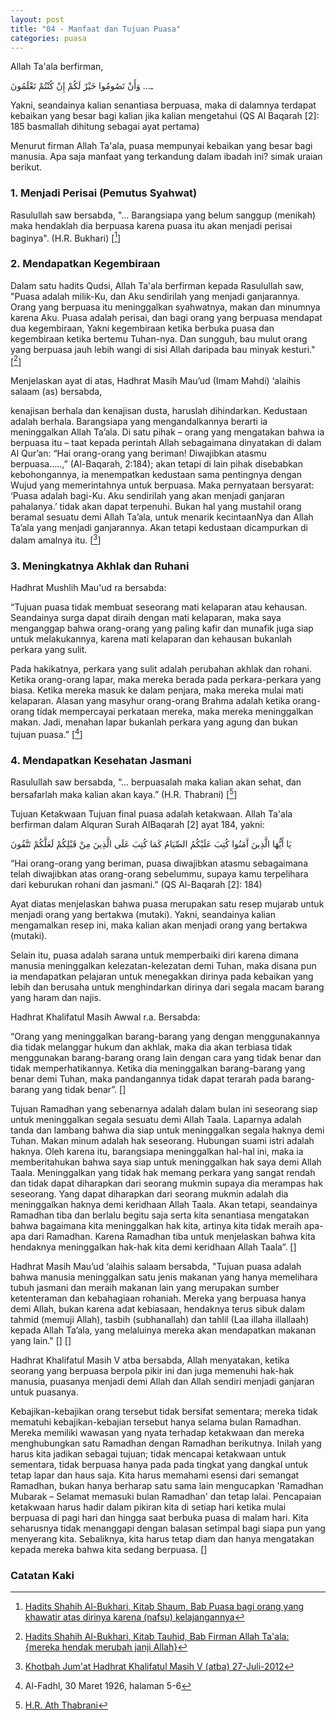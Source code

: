 ```yaml
---
layout: post
title: "04 - Manfaat dan Tujuan Puasa"
categories: puasa
---
```


Allah Ta'ala berfirman,

<p class=quran2>
ـ...  وَأَنْ تَصُومُوا خَيْرٌ لَكُمْ إِنْ كُنْتُمْ تَعْلَمُونَ 
</p>

Yakni, seandainya kalian senantiasa berpuasa, maka di dalamnya terdapat kebaikan yang besar bagi kalian jika kalian mengetahui (QS Al Baqarah [2]: 185 basmallah dihitung sebagai ayat pertama)

Menurut firman Allah Ta'ala, puasa mempunyai kebaikan yang besar bagi manusia. Apa saja manfaat yang terkandung dalam ibadah ini? simak uraian berikut.

### 1. Menjadi Perisai (Pemutus Syahwat)

Rasulullah saw bersabda, "... Barangsiapa yang belum sanggup (menikah) maka hendaklah dia berpuasa karena puasa itu akan menjadi perisai baginya". (H.R. Bukhari) [[^9550d3a0-7f04-49bd-9015-3f6e63d919b7]]

[^9550d3a0-7f04-49bd-9015-3f6e63d919b7]: [Hadits Shahih Al-Bukhari, Kitab Shaum, Bab Puasa bagi orang yang khawatir atas dirinya karena (nafsu) kelajangannya](/referensi/9550d3a0-7f04-49bd-9015-3f6e63d919b7.html)

### 2. Mendapatkan Kegembiraan

Dalam satu hadits Qudsi, Allah Ta'ala berfirman kepada Rasulullah saw, "Puasa adalah milik-Ku, dan Aku sendirilah yang menjadi ganjarannya. Orang yang berpuasa itu meninggalkan syahwatnya, makan dan minumnya karena Aku. Puasa adalah perisai, dan bagi orang yang berpuasa mendapat dua kegembiraan, Yakni kegembiraan ketika berbuka puasa dan kegembiraan ketika bertemu Tuhan-nya. Dan sungguh, bau mulut orang yang berpuasa jauh lebih wangi di sisi Allah daripada bau minyak kesturi." [[^34fcb1cc-99ed-439c-a4e6-08a2697904d6]]

[^34fcb1cc-99ed-439c-a4e6-08a2697904d6]: [Hadits Shahih Al-Bukhari, Kitab Tauhid, Bab Firman Allah Ta'ala: {mereka hendak merubah janji Allah}](/referensi/34fcb1cc-99ed-439c-a4e6-08a2697904d6.html)

Menjelaskan ayat di atas, Hadhrat Masih Mau’ud (Imam Mahdi) ‘alaihis salaam (as) bersabda, 

kenajisan berhala dan kenajisan dusta, haruslah dihindarkan. Kedustaan adalah berhala. Barangsiapa yang mengandalkannya berarti ia meninggalkan Allah Ta’ala. Di satu pihak – orang yang mengatakan bahwa ia berpuasa itu – taat kepada perintah Allah sebagaimana dinyatakan di dalam Al Qur’an: “Hai orang-orang yang beriman! Diwajibkan atasmu berpuasa…..,” (Al-Baqarah, 2:184); akan tetapi di lain pihak disebabkan kebohongannya, ia menempatkan kedustaan sama pentingnya dengan Wujud yang memerintahnya untuk berpuasa. Maka pernyataan bersyarat: ‘Puasa adalah bagi-Ku. Aku sendirilah yang akan menjadi ganjaran pahalanya.’ tidak akan dapat terpenuhi. Bukan hal yang mustahil orang beramal sesuatu demi Allah Ta’ala, untuk menarik kecintaanNya dan Allah Ta’ala yang menjadi ganjarannya. Akan tetapi kedustaan dicampurkan di dalam amalnya itu.  [[^FSS20120727]]

[^FSS20120727]: [Khotbah Jum'at Hadhrat Khalifatul Masih V (atba) 27-Juli-2012](https://www.alislam.org/archives/sermons/summary/FSS20120727-ID.pdf)

### 3. Meningkatnya Akhlak dan Ruhani

Hadhrat Mushlih Mau'ud ra bersabda: 

“Tujuan puasa tidak membuat seseorang mati kelaparan atau kehausan. Seandainya surga dapat diraih dengan mati kelaparan, maka saya menganggap bahwa orang-orang yang paling kafir dan munafik juga siap untuk melakukannya, karena mati kelaparan dan kehausan bukanlah perkara yang sulit. 

Pada hakikatnya, perkara yang sulit adalah perubahan akhlak dan rohani. Ketika orang-orang lapar, maka mereka berada pada perkara-perkara yang biasa. Ketika mereka masuk ke dalam penjara, maka mereka mulai mati kelaparan. Alasan yang masyhur orang-orang Brahma adalah ketika orang-orang tidak mempercayai perkataan mereka, maka mereka meninggalkan makan. Jadi, menahan lapar bukanlah perkara yang agung dan bukan tujuan puasa.” [[^alfadhl-1926-03-30]]

[^alfadhl-1926-03-30]: Al-Fadhl, 30 Maret 1926, halaman 5-6

### 4. Mendapatkan Kesehatan Jasmani

Rasulullah saw bersabda, “... berpuasalah maka kalian akan sehat, dan bersafarlah maka kalian akan kaya.” (H.R. Thabrani) [[^ced129b6-6325-458c-9945-b5f0912f7aa6]]

[^ced129b6-6325-458c-9945-b5f0912f7aa6]: [H.R. Ath Thabrani](/referensi/ced129b6-6325-458c-9945-b5f0912f7aa6.html)

Tujuan Ketakwaan
Tujuan final puasa adalah ketakwaan. Allah Ta'ala berfirman dalam Alquran Surah AlBaqarah [2] ayat 184, yakni:

يَا أَيُّهَا الَّذِينَ آَمَنُوا كُتِبَ عَلَيْكُمُ الصِّيَامُ كَمَا كُتِبَ عَلَى الَّذِينَ مِنْ قَبْلِكُمْ لَعَلَّكُمْ تَتَّقُونَ 

“Hai orang-orang yang beriman, puasa diwajibkan atasmu sebagaimana telah diwajibkan atas orang-orang sebelummu, supaya kamu terpelihara dari keburukan rohani dan jasmani.” (QS Al-Baqarah [2]: 184)

Ayat diatas menjelaskan bahwa puasa merupakan satu resep mujarab untuk menjadi orang yang bertakwa (mutaki). Yakni, seandainya kalian mengamalkan resep ini, maka kalian akan menjadi orang yang bertakwa (mutaki).

Selain itu, puasa adalah sarana untuk memperbaiki diri karena dimana manusia meninggalkan kelezatan-kelezatan demi Tuhan, maka disana pun ia mendapatkan pelajaran untuk menegakkan dirinya pada kebaikan yang lebih dan berusaha untuk menghindarkan dirinya dari segala macam barang yang haram dan najis.

Hadhrat Khalifatul Masih Awwal r.a. Bersabda:

“Orang yang meninggalkan barang-barang yang dengan menggunakannya dia tidak melanggar hukum dan akhlak, maka dia akan terbiasa tidak menggunakan barang-barang orang lain dengan cara yang tidak benar dan tidak memperhatikannya. Ketika dia meninggalkan barang-barang yang benar demi Tuhan, maka pandangannya tidak dapat terarah pada barang-barang yang tidak benar”. [] 

Tujuan Ramadhan yang sebenarnya adalah dalam bulan ini seseorang siap untuk meninggalkan segala sesuatu demi Allah Taala. Laparnya adalah tanda dan lambang bahwa dia siap untuk meninggalkan segala haknya demi Tuhan. Makan minum adalah hak seseorang. Hubungan suami istri adalah haknya. Oleh karena itu, barangsiapa meninggalkan hal-hal ini, maka ia memberitahukan bahwa saya siap untuk meninggalkan hak saya demi Allah Taala. Meninggalkan yang tidak hak memang perkara yang sangat rendah dan tidak dapat diharapkan dari seorang mukmin supaya dia merampas hak seseorang. Yang dapat diharapkan dari seorang mukmin adalah dia meninggalkan haknya demi keridhaan Allah Taala. Akan tetapi, seandainya Ramadhan tiba dan berlalu begitu saja serta kita senantiasa mengatakan bahwa bagaimana kita meninggalkan hak kita, artinya kita tidak meraih apa-apa dari Ramadhan. Karena Ramadhan tiba untuk menjelaskan bahwa kita hendaknya meninggalkan hak-hak kita demi keridhaan Allah Taala”. []

Hadhrat Masih Mau’ud ‘alaihis salaam bersabda, 
"Tujuan puasa adalah bahwa manusia meninggalkan satu jenis makanan yang hanya memelihara tubuh jasmani dan meraih makanan lain yang merupakan sumber ketenteraman dan kebahagiaan rohaniah. Mereka yang berpuasa hanya demi Allah, bukan karena adat kebiasaan, hendaknya terus sibuk dalam tahmid (memuji Allah), tasbih (subhanallah) dan tahlil (Laa illaha illallaah) kepada Allah Ta’ala, yang melaluinya mereka akan mendapatkan makanan yang lain." [] []

Hadhrat Khalifatul Masih V atba bersabda,
Allah menyatakan, ketika seorang yang berpuasa berpola pikir ini dan juga memenuhi hak-hak manusia, puasanya menjadi demi Allah dan Allah sendiri menjadi ganjaran untuk puasanya.

Kebajikan-kebajikan orang tersebut tidak bersifat sementara; mereka tidak mematuhi kebajikan-kebajian tersebut hanya selama bulan Ramadhan. Mereka memiliki wawasan yang nyata terhadap ketakwaan dan mereka menghubungkan satu Ramadhan dengan Ramadhan berikutnya. Inilah yang harus kita jadikan sebagai tujuan; tidak mencapai ketakwaan untuk sementara, tidak berpuasa hanya pada pada tingkat yang dangkal untuk tetap lapar dan haus saja. Kita harus memahami esensi dari semangat Ramadhan, bukan hanya berharap satu sama lain mengucapkan 'Ramadhan Mubarak – Selamat memasuki bulan Ramadhan' dan tetap lalai. Pencapaian ketakwaan harus hadir dalam pikiran kita di setiap hari ketika mulai berpuasa di pagi hari dan hingga saat berbuka puasa di malam hari. Kita seharusnya tidak menanggapi dengan balasan setimpal bagi siapa pun yang menyerang kita. Sebaliknya, kita harus tetap diam dan hanya mengatakan kepada mereka bahwa kita sedang berpuasa. []

### Catatan Kaki